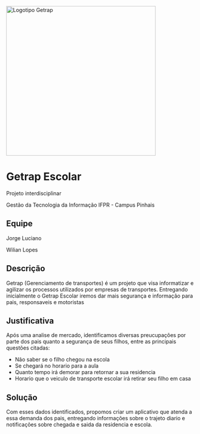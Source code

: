 <img src="https://raw.githubusercontent.com/plaxdone/getrap.br/main/src/logo.png" 
        alt="Logotipo Getrap" 
        width="400" 
 />

# Getrap Escolar
Projeto interdisciplinar

Gestão da Tecnologia da Informação IFPR - Campus Pinhais
## Equipe
Jorge Luciano

Wilian Lopes
## Descrição
Getrap (Gerenciamento de transportes) é um projeto que visa informatizar e agilizar os processos utilizados por empresas de transportes.
Entregando inicialmente o Getrap Escolar iremos dar mais segurança e informação para pais, responsaveis e motoristas
## Justificativa
Após uma analise de mercado, identificamos diversas preucupações por parte dos pais quanto a segurança de seus filhos, entre as principais questões citadas:
- Não saber se o filho chegou na escola
- Se chegará no horario para a aula
- Quanto tempo irá demorar para retornar a sua residencia
- Horario que o veiculo de transporte escolar irá retirar seu filho em casa

## Solução
Com esses dados identificados, propomos criar um aplicativo que atenda a essa demanda dos pais, entregando informações sobre o trajeto diario e notificações sobre chegada e saida da residencia e escola.
